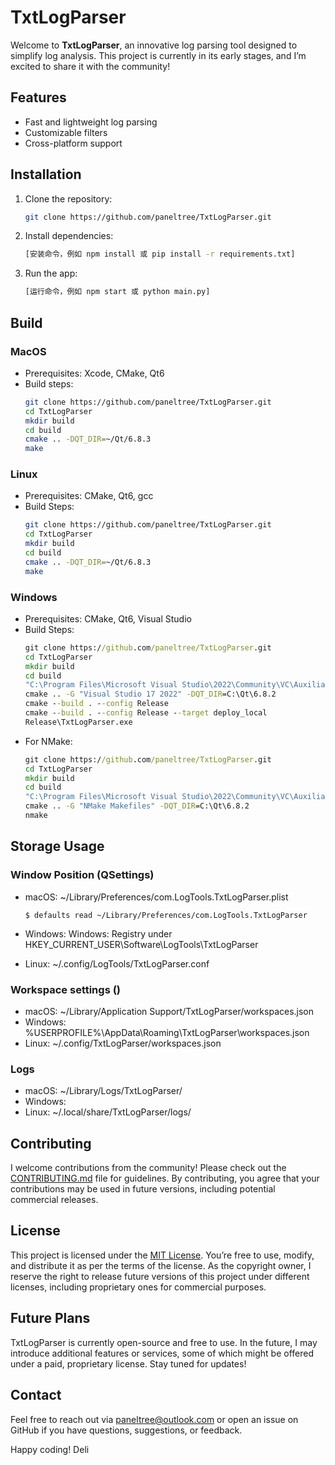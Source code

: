 # TxtLogParser

Welcome to **TxtLogParser**, an innovative log parsing tool designed to simplify log analysis. This project is currently in its early stages, and I’m excited to share it with the community!

## Features
- Fast and lightweight log parsing
- Customizable filters
- Cross-platform support

## Installation
1. Clone the repository:
   ```bash
   git clone https://github.com/paneltree/TxtLogParser.git
   ```
2. Install dependencies:
   ```bash
   [安装命令，例如 npm install 或 pip install -r requirements.txt]
   ```
3. Run the app:
   ```bash
   [运行命令，例如 npm start 或 python main.py]
   ```

## Build

### MacOS

* Prerequisites: Xcode, CMake, Qt6
* Build steps:
   ```bash
   git clone https://github.com/paneltree/TxtLogParser.git
   cd TxtLogParser
   mkdir build
   cd build
   cmake .. -DQT_DIR=~/Qt/6.8.3
   make
   ```

### Linux

* Prerequisites: CMake, Qt6, gcc
* Build Steps:
   ```bash
   git clone https://github.com/paneltree/TxtLogParser.git
   cd TxtLogParser
   mkdir build
   cd build
   cmake .. -DQT_DIR=~/Qt/6.8.3
   make
   ```

### Windows

* Prerequisites: CMake, Qt6, Visual Studio
* Build Steps:
   ```cmd
   git clone https://github.com/paneltree/TxtLogParser.git
   cd TxtLogParser
   mkdir build
   cd build
   "C:\Program Files\Microsoft Visual Studio\2022\Community\VC\Auxiliary\Build\vcvars64.bat"
   cmake .. -G "Visual Studio 17 2022" -DQT_DIR=C:\Qt\6.8.2
   cmake --build . --config Release
   cmake --build . --config Release --target deploy_local
   Release\TxtLogParser.exe
   ```
* For NMake:
   ```cmd
   git clone https://github.com/paneltree/TxtLogParser.git
   cd TxtLogParser
   mkdir build
   cd build
   "C:\Program Files\Microsoft Visual Studio\2022\Community\VC\Auxiliary\Build\vcvars64.bat"
   cmake .. -G "NMake Makefiles" -DQT_DIR=C:\Qt\6.8.2
   nmake
   ```

## Storage Usage

### Window Position (QSettings)

* macOS: ~/Library/Preferences/com.LogTools.TxtLogParser.plist

   ```
   $ defaults read ~/Library/Preferences/com.LogTools.TxtLogParser
   ```
* Windows: Windows: Registry under HKEY_CURRENT_USER\Software\LogTools\TxtLogParser
* Linux: ~/.config/LogTools/TxtLogParser.conf


### Workspace settings ()

* macOS: ~/Library/Application Support/TxtLogParser/workspaces.json
* Windows: %USERPROFILE%\AppData\Roaming\TxtLogParser\workspaces.json
* Linux: ~/.config/TxtLogParser/workspaces.json

### Logs

* macOS: ~/Library/Logs/TxtLogParser/
* Windows: 
* Linux: ~/.local/share/TxtLogParser/logs/

## Contributing
I welcome contributions from the community! Please check out the [CONTRIBUTING.md](CONTRIBUTING.md) file for guidelines. By contributing, you agree that your contributions may be used in future versions, including potential commercial releases.

## License
This project is licensed under the [MIT License](LICENSE). You’re free to use, modify, and distribute it as per the terms of the license. As the copyright owner, I reserve the right to release future versions of this project under different licenses, including proprietary ones for commercial purposes.

## Future Plans
TxtLogParser is currently open-source and free to use. In the future, I may introduce additional features or services, some of which might be offered under a paid, proprietary license. Stay tuned for updates!

## Contact
Feel free to reach out via paneltree@outlook.com or open an issue on GitHub if you have questions, suggestions, or feedback.

Happy coding!
Deli